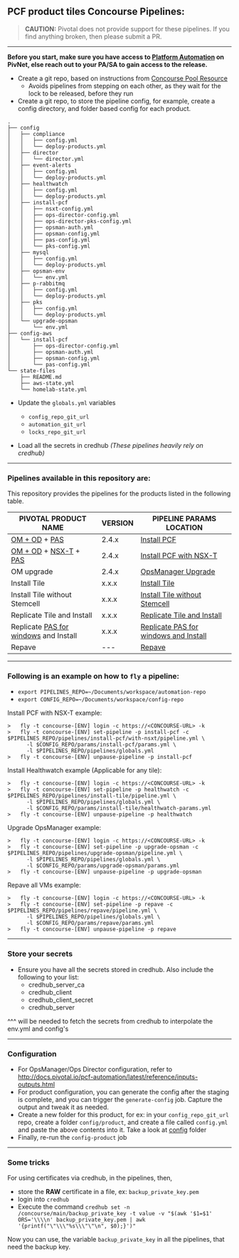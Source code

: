 PCF product tiles Concourse Pipelines:
---

> **CAUTION:** Pivotal does not provide support for these pipelines.
> If you find anything broken, then please submit a PR.

---

**Before you start, make sure you have access to [Platform Automation](https://network.pivotal.io/products/platform-automation) on PivNet, else reach out to your PA/SA to gain access to the release.**

* Create a git repo, based on instructions from [Concourse Pool Resource](https://github.com/concourse/pool-resource)
  - Avoids pipelines from stepping on each other, as they wait for the lock to be released, before they run
* Create a git repo, to store the pipeline config, for example, create a config directory, and folder based config for each product.
```
.
├── config
│   ├── compliance
│   │   ├── config.yml
│   │   └── deploy-products.yml
│   ├── director
│   │   └── director.yml
│   ├── event-alerts
│   │   ├── config.yml
│   │   └── deploy-products.yml
│   ├── healthwatch
│   │   ├── config.yml
│   │   └── deploy-products.yml
│   ├── install-pcf
│   │   ├── nsxt-config.yml
│   │   ├── ops-director-config.yml
│   │   ├── ops-director-pks-config.yml
│   │   ├── opsman-auth.yml
│   │   ├── opsman-config.yml
│   │   ├── pas-config.yml
│   │   └── pks-config.yml
│   ├── mysql
│   │   ├── config.yml
│   │   └── deploy-products.yml
│   ├── opsman-env
│   │   └── env.yml
│   ├── p-rabbitmq
│   │   ├── config.yml
│   │   └── deploy-products.yml
│   ├── pks
│   │   ├── config.yml
│   │   └── deploy-products.yml
│   └── upgrade-opsman
│       └── env.yml
├── config-aws
│   └── install-pcf
│       ├── ops-director-config.yml
│       ├── opsman-auth.yml
│       ├── opsman-config.yml
│       └── pas-config.yml
└── state-files
    ├── README.md
    ├── aws-state.yml
    └── homelab-state.yml
```
* Update the `globals.yml` variables
  - `config_repo_git_url`
  - `automation_git_url`
  - `locks_repo_git_url`

* Load all the secrets in credhub _(These pipelines heavily rely on credhub)_
---

### Pipelines available in this repository are:

This repository provides the pipelines for the products listed in the following table.

| PIVOTAL PRODUCT NAME | VERSION | PIPELINE PARAMS LOCATION |
| --- | --- | --- |
| [OM + OD](https://network.pivotal.io/products/ops-manager) + [PAS](https://network.pivotal.io/products/elastic-runtime) | 2.4.x | [Install PCF](./pipelines/install-pcf)
| [OM + OD](https://network.pivotal.io/products/ops-manager) + [NSX-T](https://network.pivotal.io/products/vmware-nsx-t/) + [PAS](https://network.pivotal.io/products/elastic-runtime) | 2.4.x | [Install PCF with NSX-T](./pipelines/install-pcf/with-nsxt)
| OM upgrade | 2.4.x | [OpsManager Upgrade](./pipelines/upgrade-opsman)
| Install Tile | x.x.x | [Install Tile](./pipelines/install-tile)
| Install Tile without Stemcell | x.x.x | [Install Tile without Stemcell](./pipelines/install-tile/without-stemcell)
| Replicate Tile and Install | x.x.x | [Replicate Tile and Install](./pipelines/install-tiles-using-replicator)
| Replicate [PAS for windows](https://network.pivotal.io/products/pas-windows) and Install | x.x.x | [Replicate PAS for windows and Install](./pipelines/install-windows-tile)
| Repave | --- | [Repave](./pipelines/repave)

---
### Following is an example on how to `fly` a pipeline:

- `export PIPELINES_REPO=~/Documents/workspace/automation-repo`
- `export CONFIG_REPO=~/Documents/workspace/config-repo`

Install PCF with NSX-T example:
```
>	fly -t concourse-[ENV] login -c https://<CONCOURSE-URL> -k
>	fly -t concourse-[ENV] set-pipeline -p install-pcf -c $PIPELINES_REPO/pipelines/install-pcf/with-nsxt/pipeline.yml \
      -l $CONFIG_REPO/params/install-pcf/params.yml \
      -l $PIPELINES_REPO/pipelines/globals.yml
>	fly -t concourse-[ENV] unpause-pipeline -p install-pcf
```

Install Healthwatch example (Applicable for any tile):
```
>	fly -t concourse-[ENV] login -c https://<CONCOURSE-URL> -k
>	fly -t concourse-[ENV] set-pipeline -p healthwatch -c $PIPELINES_REPO/pipelines/install-tile/pipeline.yml \
      -l $PIPELINES_REPO/pipelines/globals.yml \
      -l $CONFIG_REPO/params/install-tile/healthwatch-params.yml
>	fly -t concourse-[ENV] unpause-pipeline -p healthwatch
```

Upgrade OpsManager example:
```
>	fly -t concourse-[ENV] login -c https://<CONCOURSE-URL> -k
>	fly -t concourse-[ENV] set-pipeline -p upgrade-opsman -c $PIPELINES_REPO/pipelines/upgrade-opsman/pipeline.yml \
      -l $PIPELINES_REPO/pipelines/globals.yml \
      -l $CONFIG_REPO/params/upgrade-opsman/params.yml
>	fly -t concourse-[ENV] unpause-pipeline -p upgrade-opsman
```

Repave all VMs example:
```
>	fly -t concourse-[ENV] login -c https://<CONCOURSE-URL> -k
>	fly -t concourse-[ENV] set-pipeline -p repave -c $PIPELINES_REPO/pipelines/repave/pipeline.yml \
      -l $PIPELINES_REPO/pipelines/globals.yml \
      -l $CONFIG_REPO/params/repave/params.yml
>	fly -t concourse-[ENV] unpause-pipeline -p repave
```
---
### Store your secrets

- Ensure you have all the secrets stored in credhub. Also include the following to your list:
  - credhub_server_ca
  - credhub_client
  - credhub_client_secret
  - credhub_server

^^^ will be needed to fetch the secrets from credhub to interpolate the env.yml and config's

---
### Configuration

- For OpsManager/Ops Director configuration, refer to http://docs.pivotal.io/pcf-automation/latest/reference/inputs-outputs.html
- For product configuration, you can generate the config after the staging is complete, and you can trigger the `generate-config` job. Capture the output and tweak it as needed.
- Create a new folder for this product, for ex: in your `config_repo_git_url` repo, create a folder `config/product`, and create a file called `config.yml` and paste the above contents into it. Take a look at [config](./config) folder
- Finally, re-run the `config-product` job
---

### Some tricks

For using certificates via credhub, in the pipelines, then,
- store the **RAW** certificate in a file, ex: `backup_private_key.pem`
- login into `credhub`
- Execute the command `credhub set -n /concourse/main/backup_private_key -t value -v "$(awk '$1=$1' ORS='\\\\n' backup_private_key.pem | awk '{printf("\"\\\"%s\\\"\"\n", $0);}')"`

Now you can use, the variable `backup_private_key` in all the pipelines, that need the backup key.
